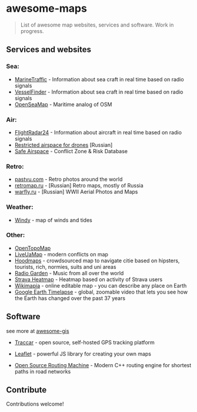 # awesome-maps 

> List of awesome map websites, services and software.
> Work in progress.


## Services and websites
### Sea:

- [MarineTraffic](https://www.marinetraffic.com) - Information about sea craft in real time based on radio signals
- [VesselFinder](https://www.vesselfinder.com) - Information about sea craft in real time based on radio signals
- [OpenSeaMap](http://map.openseamap.org) - Maritime analog of OSM

### Air:

- [FlightRadar24](https://www.flightradar24.com) - Information about aircraft in real time based on radio signals
- [Restricted airspace for drones](https://pilothub.ru/airmap) [Russian]
- [Safe Airspace](https://safeairspace.net/) - Conflict Zone & Risk Database

### Retro:

- [pastvu.com](https://pastvu.com/) - Retro photos around the world
- [retromap.ru](http://retromap.ru/) - [Russian] Retro maps, mostly of Russia
- [warfly.ru](http://warfly.ru/) -  [Russian] WWII Aerial Photos and Maps


### Weather:

- [Windy](https://www.windy.com/) - map of winds and tides

### Other:

- [OpenTopoMap](https://opentopomap.org)
- [LiveUaMap](https://liveuamap.com) - modern conflicts on map
- [Hoodmaps](https://hoodmaps.com/) - crowdsourced map to navigate citie based on hipsters, tourists, rich, normies, suits and uni areas
- [Radio Garden](http://radio.garden/) - Music from all over the world
- [Strava Heatmap](https://www.strava.com/heatmap) - Heatmap based on activity of Strava users
- [Wikimapia](https://wikimapia.org/) - online editable map - you can describe any place on Earth
- [Google Earth Timelapse](https://earthengine.google.com/timelapse/) - global, zoomable video that lets you see how the Earth has changed over the past 37 years

## Software
see more at [awesome-gis](https://github.com/sshuair/awesome-gis)

- [Traccar](https://www.traccar.org/) - open source, self-hosted GPS tracking platform

- [Leaflet](https://leafletjs.com/) - powerful JS library for creating your own maps

- [Open Source Routing Machine](http://project-osrm.org/) - Modern C++ routing engine for shortest paths in road networks


## Contribute

Contributions welcome!
